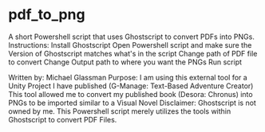 # pdf_to_png
A short Powershell script that uses Ghostscript to convert PDFs into PNGs. 
Instructions:
Install Ghostscript
Open Powershell script and make sure the Version of Ghostscript matches what's in the script
Change path of PDF file to convert
Change Output path to where you want the PNGs
Run script

Written by: Michael Glassman
Purpose: I am using this external tool for a Unity Project I have published (G-Manage: Text-Based Adventure Creator)
This tool allowed me to convert my published book (Desora: Chronus) into PNGs to be imported similar to a Visual Novel
Disclaimer: Ghostscript is not owned by me. This Powershell script merely utilizes the tools within Ghostscript to
convert PDF Files.
